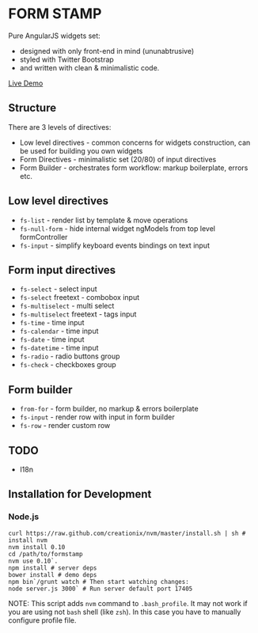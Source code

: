 FORM STAMP
====

Pure AngularJS widgets set:

* designed with only front-end in mind (ununabtrusive)
* styled with Twitter Bootstrap
* and written with clean & minimalistic code.

[Live Demo](http://formstamp.github.io/)

Structure
------------

There are 3 levels of directives:

* Low level directives - common concerns for widgets construction, can be used for building you own widgets
* Form Directives - minimalistic set (20/80) of input directives
* Form Builder - orchestrates form workflow: markup boilerplate, errors etc.

Low level directives
---------

* `fs-list` - render list by template & move operations
* `fs-null-form` - hide internal widget ngModels from top level formController
* `fs-input` - simplify keyboard events bindings on text input

Form input directives
---------

* `fs-select` - select input
* `fs-select` freetext - combobox input
* `fs-multiselect` - multi select
* `fs-multiselect` freetext - tags input
* `fs-time` - time input
* `fs-calendar` - time input
* `fs-date` - time input
* `fs-datetime` - time input
* `fs-radio` - radio buttons group
* `fs-check` - checkboxes group


Form builder
-----------

* `from-for` - form builder, no markup & errors boilerplate
* `fs-input` - render row with input in form builder
* `fs-row` - render custom row

TODO
----
  * I18n

Installation for Development
-----------

### Node.js

    curl https://raw.github.com/creationix/nvm/master/install.sh | sh # install nvm
    nvm install 0.10
    cd /path/to/formstamp
    nvm use 0.10`.
    npm install # server deps
    bower install # demo deps
    npm bin`/grunt watch # Then start watching changes:
    node server.js 3000` # Run server default port 17405


NOTE: This script adds `nvm` command to `.bash_profile`. It may not work if you are using not `bash` shell
(like `zsh`). In this case you have to manually configure profile file.

